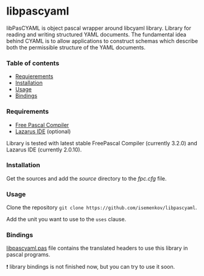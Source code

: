 # libpascyaml
libPasCYAML is object pascal wrapper around libcyaml library. Library for reading and writing structured YAML documents. The fundamental idea behind CYAML is to allow applications to construct schemas which describe both the permissible structure of the YAML documents.



### Table of contents

* [Requierements](#requirements)
* [Installation](#installation)
* [Usage](#usage)
* [Bindings](#bindings)



### Requirements

* [Free Pascal Compiler](http://freepascal.org)
* [Lazarus IDE](http://www.lazarus.freepascal.org/) (optional)

Library is tested with latest stable FreePascal Compiler (currently 3.2.0) and Lazarus IDE (currently 2.0.10).



### Installation

Get the sources and add the *source* directory to the *fpc.cfg* file.



### Usage

Clone the repository `git clone https://github.com/isemenkov/libpascyaml`.

Add the unit you want to use to the `uses` clause.



### Bindings

[libpascyaml.pas](https://github.com/isemenkov/libpascyaml/blob/master/source/libpascyaml.pas) file contains the translated headers to use this library in pascal programs.

:exclamation: library bindings is not finished now, but you can try to use it soon.